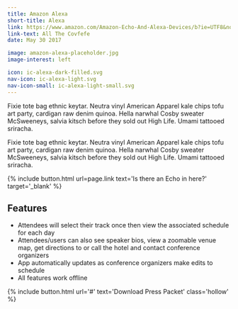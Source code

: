 ```yaml
---
title: Amazon Alexa
short-title: Alexa
link: https://www.amazon.com/Amazon-Echo-And-Alexa-Devices/b?ie=UTF8&node=9818047011
link-text: All The Covfefe
date: May 30 2017

image: amazon-alexa-placeholder.jpg
image-interest: left

icon: ic-alexa-dark-filled.svg
nav-icon: ic-alexa-light.svg
nav-icon-small: ic-alexa-light-small.svg
---
```


Fixie tote bag ethnic keytar. Neutra vinyl American Apparel kale chips tofu art party, cardigan raw denim quinoa. Hella narwhal Cosby sweater McSweeneys, salvia kitsch before they sold out High Life. Umami tattooed sriracha.

Fixie tote bag ethnic keytar. Neutra vinyl American Apparel kale chips tofu art party, cardigan raw denim quinoa. Hella narwhal Cosby sweater McSweeneys, salvia kitsch before they sold out High Life. Umami tattooed sriracha.

{% include button.html url=page.link text='Is there an Echo in here?' target='_blank' %}

## Features

* Attendees will select their track once then view the associated schedule for each day
* Attendees/users can also see speaker bios, view a zoomable venue map, get directions to or call the hotel and contact conference organizers
* App automatically updates as conference organizers make edits to schedule
* All features work offline

{% include button.html url='#' text='Download Press Packet' class='hollow' %}
